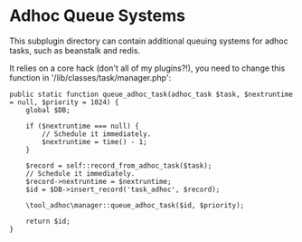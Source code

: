 Adhoc Queue Systems
===

This subplugin directory can contain additional queuing systems for adhoc tasks, such
as beanstalk and redis.

It relies on a core hack (don't all of my plugins?!), you need to change this function in '/lib/classes/task/manager.php':
```
public static function queue_adhoc_task(adhoc_task $task, $nextruntime = null, $priority = 1024) {
    global $DB;

    if ($nextruntime === null) {
        // Schedule it immediately.
        $nextruntime = time() - 1;
    }

    $record = self::record_from_adhoc_task($task);
    // Schedule it immediately.
    $record->nextruntime = $nextruntime;
    $id = $DB->insert_record('task_adhoc', $record);

    \tool_adhoc\manager::queue_adhoc_task($id, $priority);

    return $id;
}
```
